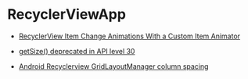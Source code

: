 # RecyclerViewApp

- [RecyclerView Item Change Animations With a Custom Item Animator](https://medium.com/swlh/recyclerview-item-change-animations-ebe2383bb481)

- [getSize() deprecated in API level 30](https://stackoverflow.com/questions/63719160/getsize-deprecated-in-api-level-30)

- [Android Recyclerview GridLayoutManager column spacing](https://stackoverflow.com/questions/28531996/android-recyclerview-gridlayoutmanager-column-spacing#)
